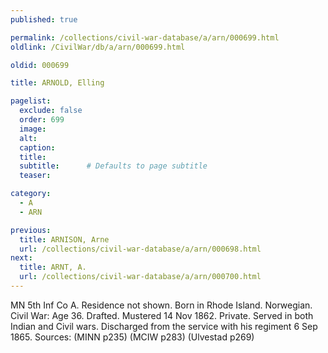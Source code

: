 ```yaml
---
published: true

permalink: /collections/civil-war-database/a/arn/000699.html
oldlink: /CivilWar/db/a/arn/000699.html

oldid: 000699

title: ARNOLD, Elling

pagelist:
  exclude: false
  order: 699
  image: 
  alt:
  caption:
  title:
  subtitle:      # Defaults to page subtitle
  teaser:

category: 
  - A 
  - ARN

previous:
  title: ARNISON, Arne
  url: /collections/civil-war-database/a/arn/000698.html  
next:
  title: ARNT, A.
  url: /collections/civil-war-database/a/arn/000700.html   
---
```

MN 5th Inf Co A. Residence not shown. Born in Rhode Island. Norwegian. Civil War: Age 36. Drafted. Mustered 14 Nov 1862. Private. Served in both Indian and Civil wars. Discharged from the service with his regiment 6 Sep 1865. Sources: (MINN p235) (MCIW p283) (Ulvestad p269)